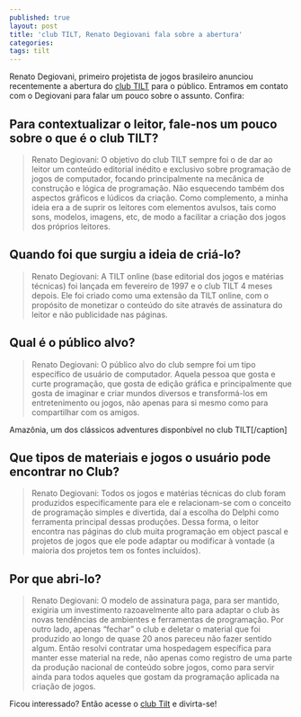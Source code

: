 ```yaml
---
published: true
layout: post
title: 'club TILT, Renato Degiovani fala sobre a abertura'
categories: 
tags: tilt
---
```

Renato Degiovani, primeiro projetista de jogos brasileiro anunciou recentemente a abertura do <a href="http://www.clubtilt.net/" target="_blank">club TILT</a>
 para o público. Entramos em contato com o Degiovani para falar um pouco sobre o assunto. Confira:


## Para contextualizar o leitor, fale-nos um pouco sobre o que é o club TILT?
> Renato Degiovani: O objetivo do club TILT sempre foi o de dar ao leitor um conteúdo editorial inédito e exclusivo sobre programação de jogos de computador, focando principalmente na mecânica de construção e lógica de programação. Não esquecendo também dos aspectos gráficos e lúdicos da criação. Como complemento, a minha ideia era a de suprir os leitores com elementos avulsos, tais como sons, modelos, imagens, etc, de modo a facilitar a criação dos jogos dos próprios leitores.

## Quando foi que surgiu a ideia de criá-lo?
> Renato Degiovani: A TILT online (base editorial dos jogos e matérias técnicas) foi lançada em fevereiro de 1997 e o club TILT 4 meses depois. Ele foi criado como uma extensão da TILT online, com o propósito de monetizar o conteúdo do site através de assinatura do leitor e não publicidade nas páginas.

## Qual é o público alvo?
> Renato Degiovani: O público alvo do club sempre foi um tipo específico de usuário de computador. Aquela pessoa que gosta e curte programação, que gosta de edição gráfica e principalmente que gosta de imaginar e criar mundos diversos e transformá-los em entretenimento ou jogos, não apenas para si mesmo como para compartilhar com os amigos.


 Amazônia, um dos clássicos adventures disponbível no club TILT[/caption]

## Que tipos de materiais e jogos o usuário pode encontrar no Club?
> Renato Degiovani: Todos os jogos e matérias técnicas do club foram produzidos especificamente para ele e relacionam-se com o conceito de programação simples e divertida, daí a escolha do Delphi como ferramenta principal dessas produções. Dessa forma, o leitor encontra nas páginas do club muita programação em object pascal e projetos de jogos que ele pode adaptar ou modificar à vontade (a maioria dos projetos tem os fontes incluídos).

## Por que abri-lo?
> Renato Degiovani: O modelo de assinatura paga, para ser mantido, exigiria um investimento razoavelmente alto para adaptar o club às novas tendências de ambientes e ferramentas de programação. Por outro lado, apenas “fechar” o club e deletar o material que foi produzido ao longo de quase 20 anos pareceu não fazer sentido algum. Então resolvi contratar uma hospedagem específica para manter esse material na rede, não apenas como registro de uma parte da produção nacional de conteúdo sobre jogos, como para servir ainda para todos aqueles que gostam da programação aplicada na criação de jogos.

Ficou interessado? Então acesse o <a href="http://www.clubtilt.net/" target="_blank">club Tilt</a>
 e divirta-se!